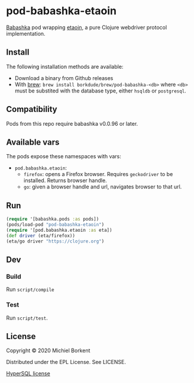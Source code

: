 # pod-babashka-etaoin

[Babashka](https://github.com/borkdude/babashka) pod wrapping
[etaoin](https://github.com/igrishaev/etaoin), a pure Clojure webdriver protocol
implementation.

## Install

The following installation methods are available:

- Download a binary from Github releases
- With [brew](https://brew.sh/): `brew install borkdude/brew/pod-babashka-<db>`
where `<db>` must be substited with the database type, either `hsqldb` or
`postgresql`.

## Compatibility

Pods from this repo require babashka v0.0.96 or later.

## Available vars

The pods expose these namespaces with vars:

- `pod.babashka.etaoin`:
  - `firefox`: opens a Firefox browser. Requires `geckodriver` to be
    installed. Returns browser handle.
  - `go`: given a browser handle and url, navigates browser to that url.

## Run

``` clojure
(require '[babashka.pods :as pods])
(pods/load-pod "pod-babashka-etaoin")
(require '[pod.babashka.etaoin :as eta])
(def driver (eta/firefox))
(eta/go driver "https://clojure.org")
```

## Dev

### Build

Run `script/compile`

### Test

Run `script/test`.

## License

Copyright © 2020 Michiel Borkent

Distributed under the EPL License. See LICENSE.

[HyperSQL license](http://hsqldb.org/web/hsqlLicense.html)
